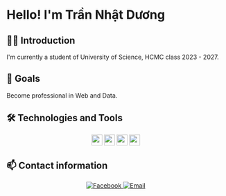 # Hello! I'm Trần Nhật Dương

## 👨‍💻 Introduction

I'm currently a student of University of Science, HCMC class 2023 - 2027.
## 🎯 Goals
  Become professional in Web and Data.

## 🛠 Technologies and Tools
<p align="center">
  <!-- Programming Languages -->
  <img src="https://img.shields.io/badge/Python-282C34?logo=python&logoColor=3776AB" height="25" />
  <img src="https://img.shields.io/badge/JavaScript-282C34?logo=javascript&logoColor=F7DF1E" height="25" />
  <img src="https://img.shields.io/badge/C++-282C34?logo=c%2b%2b&logoColor=00599C" height="25" />

  <!-- Tools & Frameworks -->

  <img src="https://img.shields.io/badge/Git-282C34?logo=git&logoColor=F05032" height="25" /> 
</p>


## 📫 Contact information

<p align="center">
  <a href="https://www.facebook.com/trannhat.duowng/" target="_blank">
    <img src="https://img.icons8.com/bubbles/100/000000/facebook-new.png" alt="Facebook" />
  </a>
  <a href="mailto:nhatduong01012005@gmail.com" target="_blank">
    <img src="https://img.icons8.com/bubbles/100/000000/apple-mail.png" alt="Email" />
  </a>
  
</p>



